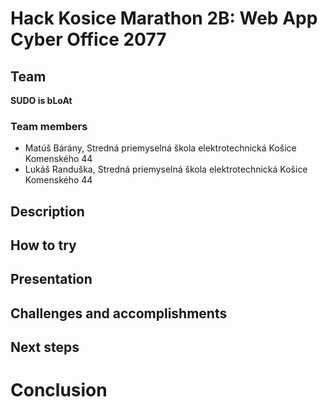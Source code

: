 # Hack Kosice Marathon 2B: Web App Cyber Office 2077

## Team

**SUDO is bLoAt**

### Team members

- Matúš Bárány, Stredná priemyselná škola elektrotechnická Košice Komenského 44
- Lukáš Randuška, Stredná priemyselná škola elektrotechnická Košice Komenského 44


## Description


## How to try


## Presentation


## Challenges and accomplishments


## Next steps

# Conclusion

